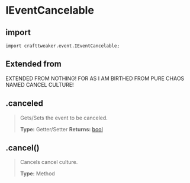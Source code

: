 # IEventCancelable 

## import
`import crafttweaker.event.IEventCancelable;`

## Extended from
EXTENDED FROM NOTHING! FOR AS I AM BIRTHED FROM PURE CHAOS NAMED CANCEL CULTURE!

## .canceled
> Gets/Sets the event to be canceled.
>
> **Type:** Getter/Setter
> **Returns:** [bool](/CraftTweaker/Vanilla/Base-Types/bool.md)

## .cancel()
> Cancels cancel culture.
>
> **Type:** Method
